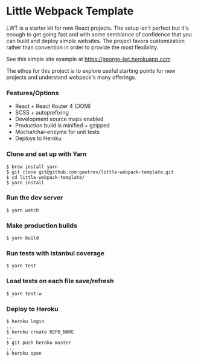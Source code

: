 # Little Webpack Template
LWT is a starter kit for new React projects. The setup isn't perfect but it's enough to get going fast and with some semblance of confidence that you can build and deploy simple websites. The project favors customization rather than convention in order to provide the most flexibility.

See this simple site example at https://george-lwt.herokuapp.com

The ethos for this project is to explore useful starting points for new projects and understand webpack's many offerings.

### Features/Options
- React + React Router 4 (DOM)
- SCSS + autoprefixing
- Development source maps enabled
- Production build is minified + gzipped
- Mocha/chai-enzyme for unit tests
- Deploys to Heroku

### Clone and set up with Yarn
```shell
$ brew install yarn
$ git clone git@github.com:geotrev/little-webpack-template.git
$ cd little-webpack-template/
$ yarn install
```

### Run the dev server
```shell
$ yarn watch
```

### Make production builds
```shell
$ yarn build
```

### Run tests with istanbul coverage
```shell
$ yarn test
```

### Load tests on each file save/refresh
```shell
$ yarn test:w
```

### Deploy to Heroku
```shell
$ heroku login
...
$ heroku create REPO_NAME
...
$ git push heroku master
...
$ heroku open
```
